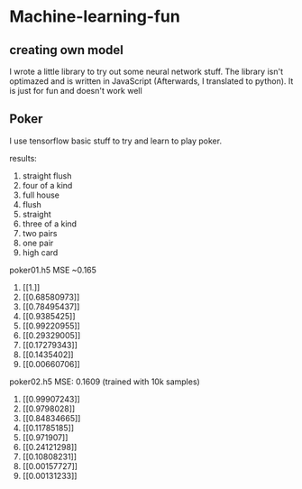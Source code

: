 # Machine-learning-fun

## creating own model
I wrote a little library to try out some neural network stuff. The library isn't optimazed and is written in JavaScript (Afterwards, I translated to python). It is just for fun and doesn't work well

## Poker

I use tensorflow basic stuff to try and learn to play poker.

results:
1. straight flush
1. four of a kind
1. full house
1. flush
1. straight
1. three of a kind
1. two pairs
1. one pair
1. high card

poker01.h5 MSE ~0.165
1. [[1.]]
7. [[0.68580973]]
6. [[0.78495437]]
5. [[0.9385425]]
4. [[0.99220955]]
3. [[0.29329005]]
2. [[0.17279343]]
1. [[0.1435402]]
0. [[0.00660706]]

poker02.h5 MSE: 0.1609 (trained with 10k samples)
1. [[0.99907243]]
7. [[0.9798028]]
6. [[0.84834665]]
5. [[0.11785185]]
4. [[0.971907]]
3. [[0.24121298]]
2. [[0.10808231]]
1. [[0.00157727]]
0. [[0.00131233]]
